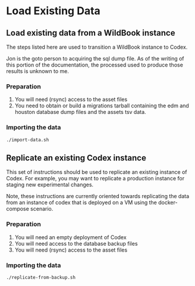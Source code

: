 # Load Existing Data


## Load existing data from a WildBook instance

The steps listed here are used to transition a WildBook instance to Codex.

Jon is the goto person to acquiring the sql dump file. As of the writing of this portion of the documentation, the processed used to produce those results is unknown to me.

### Preparation

1. You will need (rsync) access to the asset files
1. You need to obtain or build a migrations tarball containing the edm and houston database dump files and the assets tsv data.

### Importing the data

    ./import-data.sh


## Replicate an existing Codex instance

This set of instructions should be used to replicate an existing instance of Codex. For example, you may want to replicate a production instance for staging new experimental changes.

Note, these instructions are currently oriented towards replicating the data from an instance of codex that is deployed on a VM using the docker-compose scenario.

### Preparation

1. You will need an empty deployment of Codex
1. You will need access to the database backup files
1. You will need (rsync) access to the asset files

### Importing the data

    ./replicate-from-backup.sh
